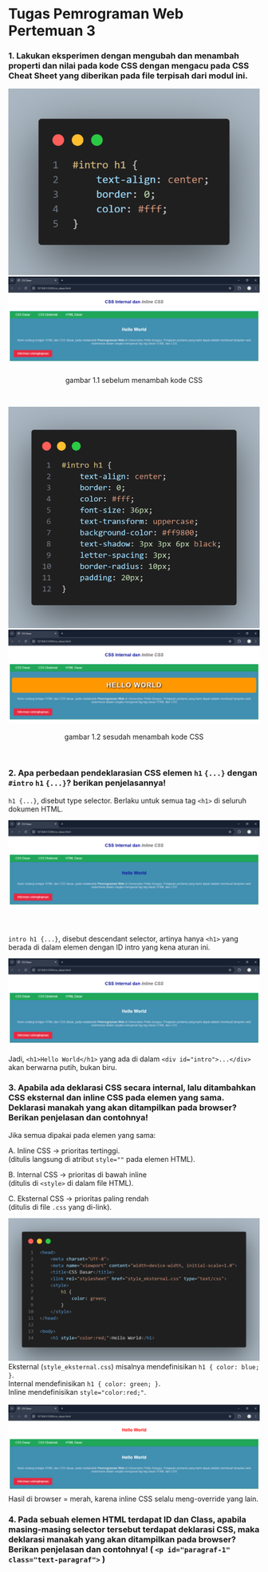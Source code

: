 # Tugas Pemrograman Web Pertemuan 3
### 1. Lakukan eksperimen dengan mengubah dan menambah properti dan nilai pada kode CSS dengan mengacu pada CSS Cheat Sheet yang diberikan pada file terpisah dari modul ini.

![image](ss/4aa.png)
![image](ss/4.png)
<p align="center">gambar 1.1 sebelum menambah kode CSS</p>
<br>

![image](ss/4aaa.png)
![image](ss/4a.png)
<p align="center">gambar 1.2 sesudah menambah kode CSS</p>
<br>

### 2. Apa perbedaan pendeklarasian CSS elemen `h1` `{...}` dengan `#intro` `h1` `{...}`? berikan penjelasannya!
`h1 {...}`, disebut type selector. Berlaku untuk semua tag `<h1>` di seluruh dokumen HTML.

![image](ss/4b.png)

<br>

`intro h1 {...}`, disebut descendant selector, artinya hanya `<h1>` yang berada di dalam elemen dengan ID intro yang kena aturan ini.

![image](ss/4c.png)

Jadi, `<h1>Hello World</h1>` yang ada di dalam `<div id="intro">...</div>` akan berwarna putih, bukan biru.

### 3. Apabila ada deklarasi CSS secara internal, lalu ditambahkan CSS eksternal dan inline CSS pada elemen yang sama. Deklarasi manakah yang akan ditampilkan pada browser? Berikan penjelasan dan contohnya!

Jika semua dipakai pada elemen yang sama:

A. Inline CSS → prioritas tertinggi. <br>
   (ditulis langsung di atribut `style=""` pada elemen HTML).

B. Internal CSS → prioritas di bawah inline <br>
   (ditulis di `<style>` di dalam file HTML).

C. Eksternal CSS → prioritas paling rendah <br>
   (ditulis di file `.css` yang di-link).

![image](ss/4bb.png)
Eksternal (`style_eksternal.css`) misalnya mendefinisikan `h1 { color: blue; }`. <br>
Internal mendefinisikan `h1 { color: green; }`. <br>
Inline mendefinisikan `style="color:red;"`. <br>
<br>
![image](ss/4ba.png)
Hasil di browser = merah, karena inline CSS selalu meng-override yang lain. <br>

### 4. Pada sebuah elemen HTML terdapat ID dan Class, apabila masing-masing selector tersebut terdapat deklarasi CSS, maka deklarasi manakah yang akan ditampilkan pada browser? Berikan penjelasan dan contohnya! ( `<p id="paragraf-1"` `class="text-paragraf">` )

